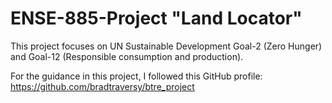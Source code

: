 # ENSE-885-Project "Land Locator"

This project focuses on UN Sustainable Development Goal-2 (Zero Hunger) and Goal-12 (Responsible consumption and production).

For the guidance in this project, I followed this GitHub profile: https://github.com/bradtraversy/btre_project
